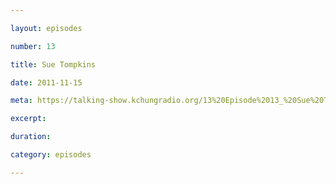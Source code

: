 ```yaml
---

layout: episodes

number: 13

title: Sue Tompkins

date: 2011-11-15

meta: https://talking-show.kchungradio.org/13%20Episode%2013_%20Sue%20Tompkins.mp3

excerpt: 

duration: 

category: episodes

---
```


